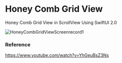 # Honey Comb Grid View

Honey Comb Grid View in ScrollView Using SwiftUI 2.0

![HoneyCombGridViewScreenrecord1](https://user-images.githubusercontent.com/3436468/105988324-6fd06f00-60da-11eb-9bc7-048c49c08ac6.gif)

### Reference

https://www.youtube.com/watch?v=YhGeuBsZ3Ns
